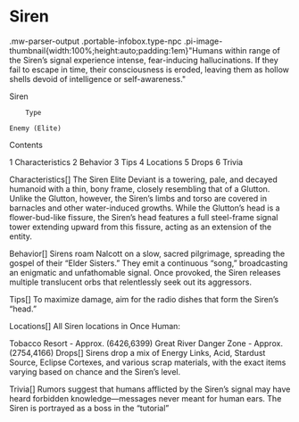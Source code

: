 # Siren

.mw-parser-output .portable-infobox.type-npc .pi-image-thumbnail{width:100%;height:auto;padding:1em}"Humans within range of the Siren’s signal experience intense, fear-inducing hallucinations. If they fail to escape in time, their consciousness is eroded, leaving them as hollow shells devoid of intelligence or self-awareness."

Siren


	
		
		
	
	


	

	
		Type
	
	Enemy (Elite)




Contents

1 Characteristics
2 Behavior
3 Tips
4 Locations
5 Drops
6 Trivia



Characteristics[]
The Siren Elite Deviant is a towering, pale, and decayed humanoid with a thin, bony frame, closely resembling that of a Glutton. Unlike the Glutton, however, the Siren’s limbs and torso are covered in barnacles and other water-induced growths. While the Glutton’s head is a flower-bud-like fissure, the Siren’s head features a full steel-frame signal tower extending upward from this fissure, acting as an extension of the entity.

Behavior[]
Sirens roam Nalcott on a slow, sacred pilgrimage, spreading the gospel of their “Elder Sisters.” They emit a continuous “song,” broadcasting an enigmatic and unfathomable signal. Once provoked, the Siren releases multiple translucent orbs that relentlessly seek out its aggressors.

Tips[]
To maximize damage, aim for the radio dishes that form the Siren’s “head.”

Locations[]
All Siren locations in Once Human:

Tobacco Resort - Approx. (6426,6399)
Great River Danger Zone - Approx. (2754,4166)
Drops[]
Sirens drop a mix of Energy Links, Acid, Stardust Source, Eclipse Cortexes, and various scrap materials, with the exact items varying based on chance and the Siren’s level.

Trivia[]
Rumors suggest that humans afflicted by the Siren’s signal may have heard forbidden knowledge—messages never meant for human ears.
The Siren is portrayed as a boss in the “tutorial”
